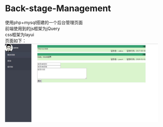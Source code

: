 # Back-stage-Management
使用php+mysql搭建的一个后台管理页面<br>
前端使用到的js框架为jQuery<br>
css框架为layui<br>
页面如下：
![image](https://github.com/BrucessKING/Back-stage-Management/blob/master/upload/%E8%AF%B4%E6%98%8E%E5%9B%BE%E7%89%871.jpg)
